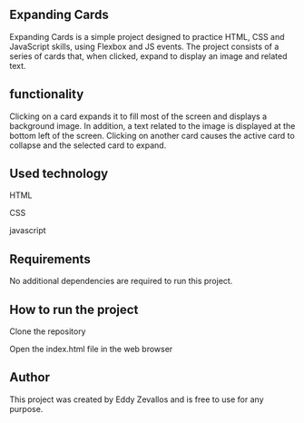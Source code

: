 ## Expanding Cards
Expanding Cards is a simple project designed to practice HTML, CSS and JavaScript skills, using Flexbox and JS events. The project consists of a series of cards that, when clicked, expand to display an image and related text.

## functionality
Clicking on a card expands it to fill most of the screen and displays a background image. In addition, a text related to the image is displayed at the bottom left of the screen. Clicking on another card causes the active card to collapse and the selected card to expand.

## Used technology
HTML

CSS

javascript

## Requirements
No additional dependencies are required to run this project.

## How to run the project
Clone the repository

Open the index.html file in the web browser

## Author
This project was created by Eddy Zevallos and is free to use for any purpose.
